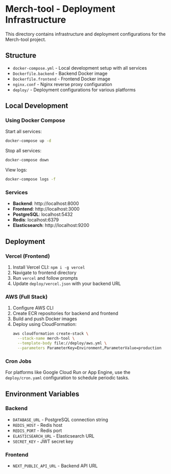 # Merch-tool - Deployment Infrastructure

This directory contains infrastructure and deployment configurations for the Merch-tool project.

## Structure

- `docker-compose.yml` - Local development setup with all services
- `Dockerfile.backend` - Backend Docker image
- `Dockerfile.frontend` - Frontend Docker image
- `nginx.conf` - Nginx reverse proxy configuration
- `deploy/` - Deployment configurations for various platforms

## Local Development

### Using Docker Compose

Start all services:
```bash
docker-compose up -d
```

Stop all services:
```bash
docker-compose down
```

View logs:
```bash
docker-compose logs -f
```

### Services

- **Backend**: http://localhost:8000
- **Frontend**: http://localhost:3000
- **PostgreSQL**: localhost:5432
- **Redis**: localhost:6379
- **Elasticsearch**: http://localhost:9200

## Deployment

### Vercel (Frontend)

1. Install Vercel CLI: `npm i -g vercel`
2. Navigate to frontend directory
3. Run `vercel` and follow prompts
4. Update `deploy/vercel.json` with your backend URL

### AWS (Full Stack)

1. Configure AWS CLI
2. Create ECR repositories for backend and frontend
3. Build and push Docker images
4. Deploy using CloudFormation:
   ```bash
   aws cloudformation create-stack \
     --stack-name merch-tool \
     --template-body file://deploy/aws.yml \
     --parameters ParameterKey=Environment,ParameterValue=production
   ```

### Cron Jobs

For platforms like Google Cloud Run or App Engine, use the `deploy/cron.yaml` configuration to schedule periodic tasks.

## Environment Variables

### Backend
- `DATABASE_URL` - PostgreSQL connection string
- `REDIS_HOST` - Redis host
- `REDIS_PORT` - Redis port
- `ELASTICSEARCH_URL` - Elasticsearch URL
- `SECRET_KEY` - JWT secret key

### Frontend
- `NEXT_PUBLIC_API_URL` - Backend API URL

